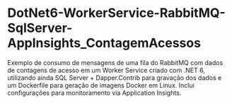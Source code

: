 # DotNet6-WorkerService-RabbitMQ-SqlServer-AppInsights_ContagemAcessos
Exemplo de consumo de mensagens de uma fila do RabbitMQ com dados de contagens de acesso em um Worker Service criado com .NET 6, utilizando ainda SQL Server + Dapper.Contrib para gravação dos dados e um Dockerfile para geração de imagens Docker em Linux. Inclui configurações para monitoramento via Application Insights.
